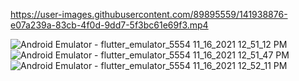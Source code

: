 https://user-images.githubusercontent.com/89895559/141938876-e07a239a-83cb-4f0d-9dd7-5f3bc61e69f3.mp4


![Android Emulator - flutter_emulator_5554 11_16_2021 12_51_12 PM](https://user-images.githubusercontent.com/89895559/141939467-2687c86c-95d9-47b3-bf56-019dbeaadc1a.png)
![Android Emulator - flutter_emulator_5554 11_16_2021 12_51_47 PM](https://user-images.githubusercontent.com/89895559/141939481-daa8852f-2716-4ac3-bd53-6c2bb363211b.png)
![Android Emulator - flutter_emulator_5554 11_16_2021 12_52_11 PM](https://user-images.githubusercontent.com/89895559/141939498-30fbfc20-25d6-4be9-8999-468524c2b014.png)
